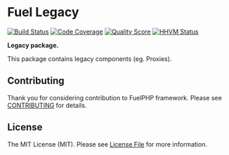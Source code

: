 # Fuel Legacy

[![Build Status](https://img.shields.io/travis/fuelphp/legacy.svg?style=flat-square)](https://travis-ci.org/fuelphp/legacy)
[![Code Coverage](https://img.shields.io/scrutinizer/coverage/g/fuelphp/legacy.svg?style=flat-square)](https://scrutinizer-ci.com/g/fuelphp/legacy)
[![Quality Score](https://img.shields.io/scrutinizer/g/fuelphp/legacy.svg?style=flat-square)](https://scrutinizer-ci.com/g/fuelphp/legacy)
[![HHVM Status](https://img.shields.io/hhvm/fuelphp/legacy.svg?style=flat-square)](http://hhvm.h4cc.de/package/fuelphp/legacy)

**Legacy package.**


This package contains legacy components (eg. Proxies).


## Contributing

Thank you for considering contribution to FuelPHP framework. Please see [CONTRIBUTING](https://github.com/fuelphp/fuelphp/blob/master/CONTRIBUTING.md) for details.


## License

The MIT License (MIT). Please see [License File](LICENSE) for more information.

